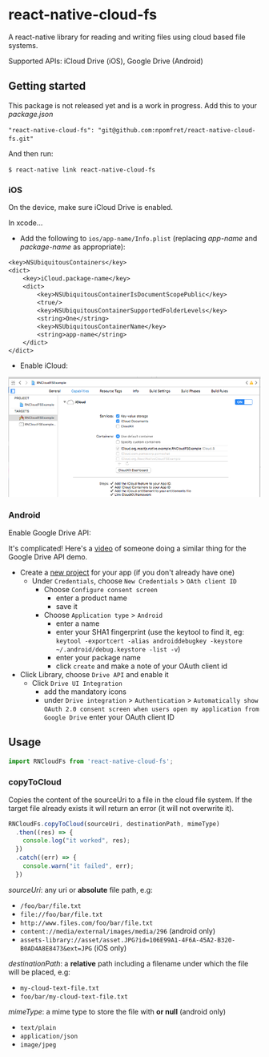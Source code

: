 
# react-native-cloud-fs

A react-native library for reading and writing files using cloud based file systems.

Supported APIs: iCloud Drive (iOS), Google Drive (Android)

## Getting started

This package is not released yet and is a work in progress.  Add this to your _package.json_

`"react-native-cloud-fs": "git@github.com:npomfret/react-native-cloud-fs.git"`

And then run:

`$ react-native link react-native-cloud-fs`

### iOS

On the device, make sure iCloud Drive is enabled.

In xcode...

 * Add the following to `ios/app-name/Info.plist` (replacing _app-name_ and _package-name_ as appropriate):

```
<key>NSUbiquitousContainers</key>
<dict>
    <key>iCloud.package-name</key>
    <dict>
        <key>NSUbiquitousContainerIsDocumentScopePublic</key>
        <true/>
        <key>NSUbiquitousContainerSupportedFolderLevels</key>
        <string>One</string>
        <key>NSUbiquitousContainerName</key>
        <string>app-name</string>
    </dict>
</dict>
```

 * Enable iCloud:

![alt tag](docs/xcode.png)

### Android

Enable Google Drive API:

It's complicated! Here's a [video](https://www.youtube.com/watch?v=RezC1XP6jcs&feature=youtu.be&t=3m55s) of someone doing a similar thing for the Google Drive API demo.

  - Create a [new project](https://console.developers.google.com/apis/dashboard) for your app (if you don't already have one)
    - Under `Credentials`, choose `New Credentials` > `OAth client ID`
      - Choose `Configure consent screen`
        - enter a product name
        - save it
      - Choose `Application type` > `Android`
        - enter a name
        - enter your SHA1 fingerprint (use the keytool to find it, eg: `keytool -exportcert -alias androiddebugkey -keystore ~/.android/debug.keystore -list -v`)
        - enter your package name
        - click `create` and make a note of your OAuth client id
  - Click Library, choose `Drive API` and enable it
    - Click `Drive UI Integration`
      - add the mandatory icons
      - under `Drive integration` > `Authentication` > `Automatically show OAuth 2.0 consent screen when users open my application from Google Drive` enter your OAuth client ID   

## Usage
```javascript
import RNCloudFs from 'react-native-cloud-fs';
```

### copyToCloud
Copies the content of the sourceUri to a file in the cloud file system.  If the target file already exists it will return an error (it will not overwrite it).

```javascript
RNCloudFs.copyToCloud(sourceUri, destinationPath, mimeType)
  .then((res) => {
    console.log("it worked", res);
  })
  .catch((err) => {
    console.warn("it failed", err);
  })
```

_sourceUri_: any uri or **absolute** file path, e.g:
 * `/foo/bar/file.txt`
 * `file://foo/bar/file.txt`
 * `http://www.files.com/foo/bar/file.txt`
 * `content://media/external/images/media/296` (android only)
 * `assets-library://asset/asset.JPG?id=106E99A1-4F6A-45A2-B320-B0AD4A8E8473&ext=JPG` (iOS only)
 
_destinationPath_: a **relative** path including a filename under which the file will be placed, e.g:
 * `my-cloud-text-file.txt`
 * `foo/bar/my-cloud-text-file.txt`
 
_mimeType_:  a mime type to store the file with **or null** (android only) 
 * `text/plain`
 * `application/json`
 * `image/jpeg`
 